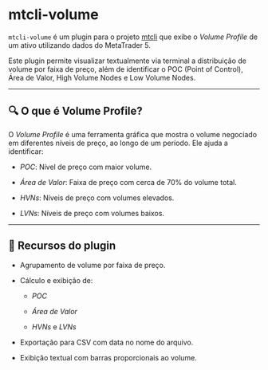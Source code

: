# mtcli-volume
  
`mtcli-volume` é um plugin para o projeto [mtcli](https://github.com/vfranca/mtcli) que exibe o *Volume Profile* de um ativo utilizando dados do MetaTrader 5.
  

Este plugin permite visualizar textualmente via terminal a distribuição de volume por faixa de preço, além de identificar o POC (Point of Control), Área de Valor, High Volume Nodes e Low Volume Nodes.

  

---

  

## 🔍 O que é Volume Profile?

  

O *Volume Profile* é uma ferramenta gráfica que mostra o volume negociado em diferentes níveis de preço, ao longo de um período. Ele ajuda a identificar:

  

- *POC*: Nível de preço com maior volume.

- *Área de Valor*: Faixa de preço com cerca de 70% do volume total.

- *HVNs*: Níveis de preço com volumes elevados.

- *LVNs*: Níveis de preço com volumes baixos.

  

---

  

## 🧰 Recursos do plugin

  

- Agrupamento de volume por faixa de preço.

- Cálculo e exibição de:

  - *POC*

  - *Área de Valor*

  - *HVNs* e *LVNs*

- Exportação para CSV com data no nome do arquivo.

- Exibição textual com barras proporcionais ao volume.





